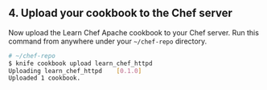 ## 4. Upload your cookbook to the Chef server

Now upload the Learn Chef Apache cookbook to your Chef server. Run this command from anywhere under your <code class="file-path">~/chef-repo</code> directory.

```bash
# ~/chef-repo
$ knife cookbook upload learn_chef_httpd
Uploading learn_chef_httpd    [0.1.0]
Uploaded 1 cookbook.
```
